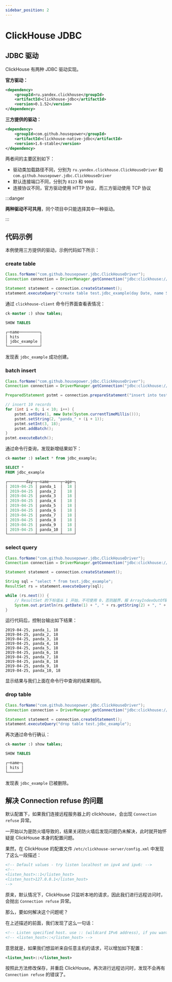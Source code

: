 ```yaml
---
sidebar_position: 2
---
```


# ClickHouse JDBC

## JDBC 驱动

ClickHouse 有两种 JDBC 驱动实现。

**官方驱动：**

```xml
<dependency>
    <groupId>ru.yandex.clickhouse</groupId>
    <artifactId>clickhouse-jdbc</artifactId>
    <version>0.1.52</version>
</dependency>
```

**三方提供的驱动：**

```xml
<dependency>
    <groupId>com.github.housepower</groupId>
    <artifactId>clickhouse-native-jdbc</artifactId>
    <version>1.6-stable</version>
</dependency>
```

两者间的主要区别如下：

- 驱动类加载路径不同，分别为 `ru.yandex.clickhouse.ClickHouseDriver` 和 `com.github.housepower.jdbc.ClickHouseDriver`
- 默认连接端口不同，分别为 `8123` 和 `9000`
- 连接协议不同，官方驱动使用 HTTP 协议，而三方驱动使用 TCP 协议

:::danger

**两种驱动不可共用**，同个项目中只能选择其中一种驱动。

:::

## 代码示例

本例使用三方提供的驱动，示例代码如下所示：

### create table

```java
Class.forName("com.github.housepower.jdbc.ClickHouseDriver");
Connection connection = DriverManager.getConnection("jdbc:clickhouse://192.168.60.131:9000");

Statement statement = connection.createStatement();
statement.executeQuery("create table test.jdbc_example(day Date, name String, age UInt8) Engine=Log");
```

通过 `clickhouse-client` 命令行界面查看表情况：

```sql
ck-master :) show tables;

SHOW TABLES

┌─name─────────┐
│ hits         │
│ jdbc_example │
└──────────────┘
```

发现表 `jdbc_example` 成功创建。

### batch insert

```java
Class.forName("com.github.housepower.jdbc.ClickHouseDriver");
Connection connection = DriverManager.getConnection("jdbc:clickhouse://192.168.60.131:9000");

PreparedStatement pstmt = connection.prepareStatement("insert into test.jdbc_example values(?, ?, ?)");

// insert 10 records
for (int i = 0; i < 10; i++) {
    pstmt.setDate(1, new Date(System.currentTimeMillis()));
    pstmt.setString(2, "panda_" + (i + 1));
    pstmt.setInt(3, 18);
    pstmt.addBatch();
}
pstmt.executeBatch();
```

通过命令行查询，发现新增结果如下：

```sql
ck-master :) select * from jdbc_example;

SELECT *
FROM jdbc_example

┌────────day─┬─name─────┬─age─┐
│ 2019-04-25 │ panda_1  │  18 │
│ 2019-04-25 │ panda_2  │  18 │
│ 2019-04-25 │ panda_3  │  18 │
│ 2019-04-25 │ panda_4  │  18 │
│ 2019-04-25 │ panda_5  │  18 │
│ 2019-04-25 │ panda_6  │  18 │
│ 2019-04-25 │ panda_7  │  18 │
│ 2019-04-25 │ panda_8  │  18 │
│ 2019-04-25 │ panda_9  │  18 │
│ 2019-04-25 │ panda_10 │  18 │
└────────────┴──────────┴─────┘
```

### select query

```java
Class.forName("com.github.housepower.jdbc.ClickHouseDriver");
Connection connection = DriverManager.getConnection("jdbc:clickhouse://192.168.60.131:9000");

Statement statement = connection.createStatement();

String sql = "select * from test.jdbc_example";
ResultSet rs = statement.executeQuery(sql);

while (rs.next()) {
    // ResultSet 的下标值从 1 开始，不可使用 0，否则越界，报 ArrayIndexOutOfBoundsException 异常
    System.out.println(rs.getDate(1) + ", " + rs.getString(2) + ", " + rs.getInt(3));
}
```

运行代码后，控制台输出如下结果：

```纯文本
2019-04-25, panda_1, 18
2019-04-25, panda_2, 18
2019-04-25, panda_3, 18
2019-04-25, panda_4, 18
2019-04-25, panda_5, 18
2019-04-25, panda_6, 18
2019-04-25, panda_7, 18
2019-04-25, panda_8, 18
2019-04-25, panda_9, 18
2019-04-25, panda_10, 18
```

显示结果与我们上面在命令行中查询的结果相同。

### drop table

```java
Class.forName("com.github.housepower.jdbc.ClickHouseDriver");
Connection connection = DriverManager.getConnection("jdbc:clickhouse://192.168.60.131:9000");

Statement statement = connection.createStatement();
statement.executeQuery("drop table test.jdbc_example");
```

再次通过命令行确认：

```sql
ck-master :) show tables;

SHOW TABLES

┌─name─┐
│ hits │
└──────┘
```

发现表 `jdbc_example` 已被删除。

## 解决 Connection refuse 的问题

默认配置下，如果我们连接远程服务器上的 clickhouse，会出现 `Connection refuse` 异常。

一开始以为是防火墙导致的，结果关闭防火墙后发现问题仍未解决，此时就开始怀疑是 ClickHouse 本身的配置问题。

果然，在 ClickHouse 的配置文件 `/etc/clickhouse-server/config.xml` 中发现了这么一段描述：

```xml
<!-- Default values - try listen localhost on ipv4 and ipv6: -->
<!--
<listen_host>::1</listen_host>
<listen_host>127.0.0.1</listen_host>
-->
```

原来，默认情况下，ClickHouse 只监听本地的请求，因此我们进行远程访问时，会抛出 `Connection refuse` 异常。

那么，要如何解决这个问题呢？

在上述描述的前面，我们发现了这么一句话：

```xml
<!-- Listen specified host. use :: (wildcard IPv6 address), if you want to accept connections both with IPv4 and IPv6 from everywhere. -->
<!-- <listen_host>::</listen_host> -->
```

意思就是，如果我们想监听来自任意主机的请求，可以增加如下配置：

```xml
<listen_host>::</listen_host>
```

按照此方法修改保存，并重启 ClickHouse。再次进行远程访问时，发现不会再有 `Connection refuse` 的错误了。

